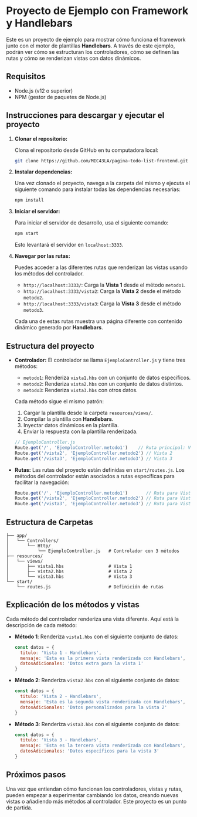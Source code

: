 
# Proyecto de Ejemplo con Framework y Handlebars

Este es un proyecto de ejemplo para mostrar cómo funciona el framework junto con el motor de plantillas **Handlebars**. A través de este ejemplo, podrán ver cómo se estructuran los controladores, cómo se definen las rutas y cómo se renderizan vistas con datos dinámicos.

## Requisitos

- Node.js (v12 o superior)
- NPM (gestor de paquetes de Node.js)

## Instrucciones para descargar y ejecutar el proyecto

1. **Clonar el repositorio:**

   Clona el repositorio desde GitHub en tu computadora local:

   ```bash
   git clone https://github.com/MIC43LA/pagina-todo-list-frontend.git
   ```

2. **Instalar dependencias:**

   Una vez clonado el proyecto, navega a la carpeta del mismo y ejecuta el siguiente comando para instalar todas las dependencias necesarias:

   ```bash
   npm install
   ```

3. **Iniciar el servidor:**

   Para iniciar el servidor de desarrollo, usa el siguiente comando:

   ```bash
   npm start
   ```

   Esto levantará el servidor en `localhost:3333`.

4. **Navegar por las rutas:**

   Puedes acceder a las diferentes rutas que renderizan las vistas usando los métodos del controlador.

   - `http://localhost:3333/`: Carga la **Vista 1** desde el método `metodo1`.
   - `http://localhost:3333/vista2`: Carga la **Vista 2** desde el método `metodo2`.
   - `http://localhost:3333/vista3`: Carga la **Vista 3** desde el método `metodo3`.

   Cada una de estas rutas muestra una página diferente con contenido dinámico generado por **Handlebars**.

## Estructura del proyecto

- **Controlador:**
  El controlador se llama `EjemploController.js` y tiene tres métodos:

  - `metodo1`: Renderiza `vista1.hbs` con un conjunto de datos específicos.
  - `metodo2`: Renderiza `vista2.hbs` con un conjunto de datos distintos.
  - `metodo3`: Renderiza `vista3.hbs` con otros datos.

  Cada método sigue el mismo patrón:
  1. Cargar la plantilla desde la carpeta `resources/views/`.
  2. Compilar la plantilla con **Handlebars**.
  3. Inyectar datos dinámicos en la plantilla.
  4. Enviar la respuesta con la plantilla renderizada.

  ```javascript
  // EjemploController.js
  Route.get('/', 'EjemploController.metodo1')    // Ruta principal: Vista 1
  Route.get('/vista2', 'EjemploController.metodo2') // Vista 2
  Route.get('/vista3', 'EjemploController.metodo3') // Vista 3
  ```

- **Rutas:**
  Las rutas del proyecto están definidas en `start/routes.js`. Los métodos del controlador están asociados a rutas específicas para facilitar la navegación:

  ```javascript
  Route.get('/', 'EjemploController.metodo1')       // Ruta para Vista 1
  Route.get('/vista2', 'EjemploController.metodo2') // Ruta para Vista 2
  Route.get('/vista3', 'EjemploController.metodo3') // Ruta para Vista 3
  ```

## Estructura de Carpetas

```
├── app/
│   └── Controllers/
│       └── Http/
│           └── EjemploController.js   # Controlador con 3 métodos
├── resources/
│   └── views/
│       ├── vista1.hbs                 # Vista 1
│       ├── vista2.hbs                 # Vista 2
│       └── vista3.hbs                 # Vista 3
└── start/
    └── routes.js                      # Definición de rutas
```

## Explicación de los métodos y vistas

Cada método del controlador renderiza una vista diferente. Aquí está la descripción de cada método:

- **Método 1**: Renderiza `vista1.hbs` con el siguiente conjunto de datos:
  ```javascript
  const datos = {
    titulo: 'Vista 1 - Handlebars',
    mensaje: 'Esta es la primera vista renderizada con Handlebars',
    datosAdicionales: 'Datos extra para la vista 1'
  }
  ```

- **Método 2**: Renderiza `vista2.hbs` con el siguiente conjunto de datos:
  ```javascript
  const datos = {
    titulo: 'Vista 2 - Handlebars',
    mensaje: 'Esta es la segunda vista renderizada con Handlebars',
    datosAdicionales: 'Datos personalizados para la vista 2'
  }
  ```

- **Método 3**: Renderiza `vista3.hbs` con el siguiente conjunto de datos:
  ```javascript
  const datos = {
    titulo: 'Vista 3 - Handlebars',
    mensaje: 'Esta es la tercera vista renderizada con Handlebars',
    datosAdicionales: 'Datos específicos para la vista 3'
  }
  ```

## Próximos pasos
 
Una vez que entiendan cómo funcionan los controladores, vistas y rutas, pueden empezar a experimentar cambiando los datos, creando nuevas vistas o añadiendo más métodos al controlador. Este proyecto es un punto de partida.


